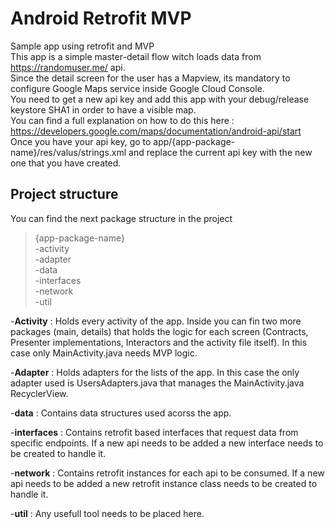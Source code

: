 # Android Retrofit MVP
Sample app using retrofit and MVP  
This app is a simple master-detail flow witch loads data from https://randomuser.me/ api.  
Since the detail screen for the user has a Mapview, its mandatory to configure Google Maps service inside Google Cloud Console.  
You need to get a new api key and add this app with your debug/release keystore SHA1 in order to have a visible map.  
You can find a full explanation on how to do this here : https://developers.google.com/maps/documentation/android-api/start  
Once you have your api key, go to app/{app-package-name}/res/valus/strings.xml and replace the current api key with the new one that you have created.  


## Project structure

You can find the next package structure in the project

>{app-package-name}  
		-activity  
		-adapter  
		-data  
		-interfaces  
		-network  
		-util  

-**Activity** : Holds every activity of the app. Inside you can fin two more packages (main, details) that holds the logic
for each screen (Contracts, Presenter implementations, Interactors and the activity file itself). In this case only  MainActivity.java needs MVP logic.  

-**Adapter** : Holds adapters for the lists of the app. In this case the only adapter used is UsersAdapters.java that manages the MainActivity.java RecyclerView.  

-**data** : Contains data structures used acorss the app.  

-**interfaces** : Contains retrofit based interfaces that request data from specific endpoints. If a new api needs to be added a new interface needs to be created to handle it.  

-**network** : Contains retrofit instances for each api to be consumed. If a new api needs to be added a new retrofit instance class needs to be created to handle it.  

-**util** : Any usefull tool needs to be placed here.